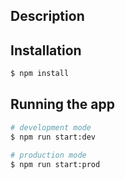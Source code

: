 ## Description


## Installation

```bash
$ npm install
```

## Running the app

```bash
# development mode
$ npm run start:dev

# production mode
$ npm run start:prod
```
